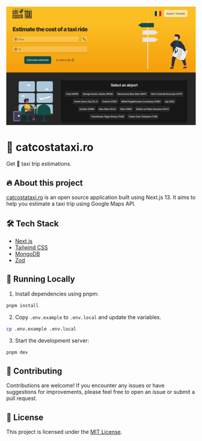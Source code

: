 ![catcostataxi.ro Cover](assets/cover.png)

# 🤖 catcostataxi.ro

Get 🚕 taxi trip estimations.

## 🔥 About this project

[catcostataxi.ro](https://www.catcostataxi.ro/) is an open source application built using Next.js 13. It aims to help you estimate a taxi trip using Google Maps API.

## 🛠️ Tech Stack

- [Next.js](https://nextjs.org/)
- [Tailwind CSS](https://tailwindcss.com/)
- [MongoDB](https://www.mongodb.com/)
- [Zod](https://zod.dev/)

## 🚀 Running Locally

1. Install dependencies using pnpm:

```sh
pnpm install
```

2. Copy `.env.example` to `.env.local` and update the variables.

```sh
cp .env.example .env.local
```

3. Start the development server:

```sh
pnpm dev
```

## 🤝 Contributing

Contributions are welcome! If you encounter any issues or have suggestions for improvements, please feel free to open an issue or submit a pull request.

## 📜 License

This project is licensed under the [MIT License](LICENSE.md).
